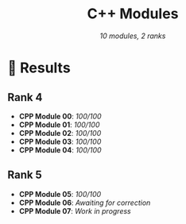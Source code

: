 <h1 align="center">
        C++ Modules
</h1>

<p align="center">
        <i>10 modules, 2 ranks</i>
</p>

# 📝 Results
## Rank 4
- **CPP Module 00**: *100/100*
- **CPP Module 01**: *100/100*
- **CPP Module 02**: *100/100*
- **CPP Module 03**: *100/100*
- **CPP Module 04**: *100/100*
## Rank 5
- **CPP Module 05**: *100/100*
- **CPP Module 06**: *Awaiting for correction*
- **CPP Module 07**: *Work in progress*
